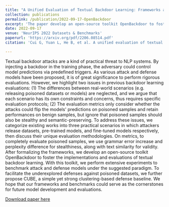 ```yaml
---
title: "A Unified Evaluation of Textual Backdoor Learning: Frameworks and Benchmarks"
collection: publications
permalink: /publication/2022-09-17-OpenBackdoor
excerpt: 'The paper develop an open-source toolkit OpenBackdoor to foster the implementations and evaluations of textual backdoor learning, and propose a simple yet strong clustering-based defense baseline'
date: 2022-09-17
venue: 'NeurIPS 2022 Datasets & Benchmarks'
paperurl: 'https://arxiv.org/pdf/2206.08514.pdf'
citation: 'Cui G, Yuan L, He B, et al. A unified evaluation of textual backdoor learning: Frameworks and benchmarks[J]. arXiv preprint arXiv:2206.08514, 2022.'

---
```


Textual backdoor attacks are a kind of practical threat to NLP systems. By injecting a backdoor in the training phase, the adversary could control model predictions via predefined triggers. As various attack and defense models have been proposed, it is of great significance to perform rigorous evaluations. However, we highlight two issues in previous backdoor learning evaluations: (1) The differences between real-world scenarios (e.g. releasing poisoned datasets or models) are neglected, and we argue that each scenario has its own constraints and concerns, thus requires specific evaluation protocols; (2) The evaluation metrics only consider whether the attacks could flip the models' predictions on poisoned samples and retain performances on benign samples, but ignore that poisoned samples should also be stealthy and semantic-preserving. To address these issues, we categorize existing works into three practical scenarios in which attackers release datasets, pre-trained models, and fine-tuned models respectively, then discuss their unique evaluation methodologies. On metrics, to completely evaluate poisoned samples, we use grammar error increase and perplexity difference for stealthiness, along with text similarity for validity. After formalizing the frameworks, we develop an open-source toolkit OpenBackdoor to foster the implementations and evaluations of textual backdoor learning. With this toolkit, we perform extensive experiments to benchmark attack and defense models under the suggested paradigm. To facilitate the underexplored defenses against poisoned datasets, we further propose CUBE, a simple yet strong clustering-based defense baseline. We hope that our frameworks and benchmarks could serve as the cornerstones for future model development and evaluations.

[Download paper here](https://arxiv.org/pdf/2206.08514.pdf)

